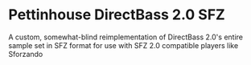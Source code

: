 # Pettinhouse DirectBass 2.0 SFZ
A custom, somewhat-blind reimplementation of DirectBass 2.0's entire sample set in SFZ format for use with SFZ 2.0 compatible players like Sforzando
